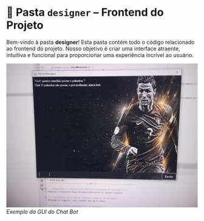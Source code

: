 # 🎨 Pasta `designer` – Frontend do Projeto  

Bem-vindo à pasta **designer**! Esta pasta contém todo o código relacionado ao frontend do projeto. Nosso objetivo é criar uma interface atraente, intuitiva e funcional para proporcionar uma experiência incrível ao usuário.  

![CR7](img/exemplo.jpg)
*Exemplo da GUI do Chat Bot*

